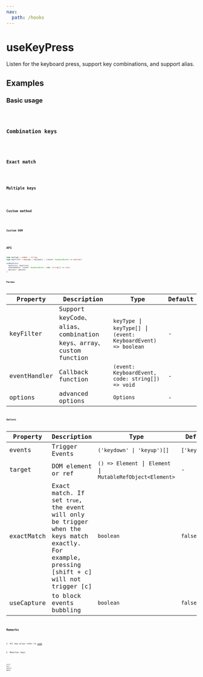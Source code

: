 ```yaml
---
nav:
  path: /hooks
---
```


# useKeyPress

Listen for the keyboard press, support key combinations, and support alias.

## Examples

### Basic usage

<code src="./demo/demo1.tsx" />

### Combination keys

<code src="./demo/demo6.tsx" />

### Exact match

<code src="./demo/demo7.tsx"/>

### Multiple keys

<code src="./demo/demo3.tsx" />

### Custom method

<code src="./demo/demo4.tsx" />

### Custom DOM

<code src="./demo/demo5.tsx" />

## API

```typescript
type keyType = number | string;
type KeyFilter = keyType | keyType[] | ((event: KeyboardEvent) => boolean);

useKeyPress(
  keyFilter: KeyFilter,
  eventHandler: (event: KeyboardEvent, code: string[]) => void,
  options?: Options
);
```

### Params

| Property     | Description                                                      | Type                                                            | Default |
| ------------ | ---------------------------------------------------------------- | --------------------------------------------------------------- | ------- |
| keyFilter    | Support keyCode、alias、combination keys、array、custom function | `keyType` \| `keyType[]` \| `(event: KeyboardEvent) => boolean` | -       |
| eventHandler | Callback function                                                | `(event: KeyboardEvent, code: string[]) => void`                | -       |
| options      | advanced options                                                 | `Options`                                                       | -       |

### Options

| Property   | Description                                                                                                                                    | Type                                                        | Default       |
| ---------- | ---------------------------------------------------------------------------------------------------------------------------------------------- | ----------------------------------------------------------- | ------------- |
| events     | Trigger Events                                                                                                                                 | `('keydown' \| 'keyup')[]`                                  | `['keydown']` |
| target     | DOM element or ref                                                                                                                             | `() => Element` \| `Element` \| `MutableRefObject<Element>` | -             |
| exactMatch | Exact match. If set `true`, the event will only be trigger when the keys match exactly. For example, pressing [shift + c] will not trigger [c] | `boolean`                                                   | `false`       |
| useCapture | to block events bubbling                                                                                                                       | `boolean`                                                   | `false`       |

## Remarks

1. All key alias refer to [code](https://github.com/alibaba/hooks/blob/master/packages/hooks/src/useKeyPress/index.ts#L21)

2. Modifier keys

```text
ctrl
alt
shift
meta
```
